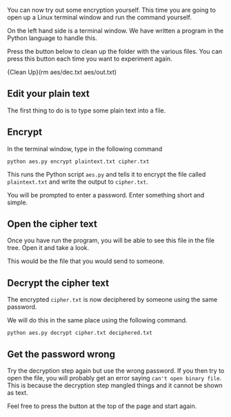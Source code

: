 You can now try out some encryption yourself. This time you are going to open up a Linux terminal window and run the command yourself.

On the left hand side is a terminal window. We have written a program in the Python language to handle this. 

Press the button below to clean up the folder with the various files. You can press this button each time you want to experiment again.

{Clean Up}(rm aes/dec.txt aes/out.txt)

## Edit your plain text
The first thing to do is to type some plain text into a file.

## Encrypt
In the terminal window, type in the following command 

```
python aes.py encrypt plaintext.txt cipher.txt 
```

This runs the Python script `aes.py` and tells it to encrypt the file called `plaintext.txt` and write the output to `cipher.txt`.

You will be prompted to enter a password. Enter something short and simple.

## Open the cipher text
Once you have run the program, you will be able to see this file in the file tree. Open it and take a look.

This would be the file that you would send to someone.

## Decrypt the cipher text
The encrypted `cipher.txt` is now deciphered by someone using the same password. 

We will do this in the same place using the following command.

```
python aes.py decrypt cipher.txt deciphered.txt 
```

## Get the password wrong
Try the decryption step again but use the wrong password. If you then try to open the file, you will probably get an error saying `can't open binary file`. This is because the decryption step mangled things and it cannot be shown as text.

Feel free to press the button at the top of the page and start again.



